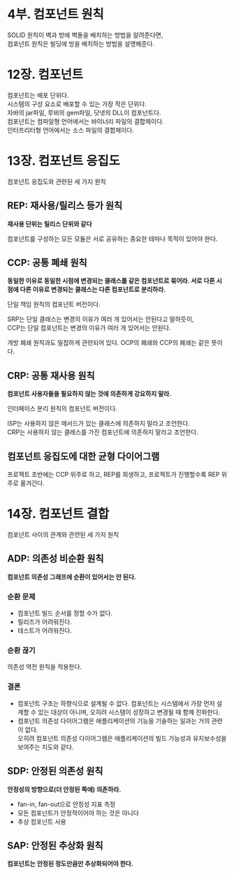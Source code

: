 # 4부. 컴포넌트 원칙

SOLID 원칙이 벽과 방에 벽돌을 배치하는 방법을 알려준다면,<br />
컴포넌트 원칙은 빌딩에 방을 배치하는 방법을 설명해준다.


# 12장. 컴포넌트

컴포넌트는 배포 단위다. <br />
시스템의 구성 요소로 배포할 수 있는 가장 작은 단위다. <br />
자바의 jar파일, 루비의 gem파일, 닷넷의 DLL이 컴포넌트다. <br />
컴포넌트는 컴파일형 언어에서는 바이너리 파일의 결합체이다. <br />
인터프리터형 언어에서는 소스 파일의 결합체이다.


# 13장. 컴포넌트 응집도

컴포넌트 응집도와 관련된 세 가지 원칙

## REP: 재사용/릴리스 등가 원칙

**재사용 단위는 릴리스 단위와 같다**

컴포넌트를 구성하는 모든 모듈은 서로 공유하는 중요한 테마나 목적이 있어야 한다.

## CCP: 공통 폐쇄 원칙

**동일한 이유로 동일한 시점에 변경되는 클래스를 같은 컴포넌트로 묶어라. 서로 다른 시점에 다른 이유로 변경되는 클래스는 다른 컴포넌트로 분리하라.**

단일 책임 원칙의 컴포넌트 버전이다.

SRP는 단일 클래스는 변경의 이유가 여러 개 있어서는 안된다고 말하듯이,<br />
CCP는 단일 컴포넌트는 변경의 이유가 여러 개 있어서는 안된다.

개방 폐쇄 원칙과도 밀접하게 관련되어 있다. OCP의 폐쇄와 CCP의 폐쇄는 같은 뜻이다.

## CRP: 공통 재사용 원칙

**컴포넌트 사용자들을 필요하지 않는 것에 의존하게 강요하지 말라.**

인터페이스 분리 원칙의 컴포넌트 버전이다.

ISP는 사용하지 않은 메서드가 있는 클래스에 의존하지 말라고 조언한다. <br />
CRP는 사용하지 않는 클래스를 가진 컴포넌트에 의존하지 말라고 조언한다.

## 컴포넌트 응집도에 대한 균형 다이어그램

프로젝트 초반에는 CCP 위주로 하고, REP를 희생하고, 프로젝트가 진행할수록 REP 위주로 옮겨간다.


# 14장. 컴포넌트 결합

컴포넌트 사이의 관계와 관련된 세 가지 원칙

## ADP: 의존성 비순환 원칙

**컴포넌트 의존성 그래프에 순환이 있어서는 안 된다.**

### 순환 문제

- 컴포넌트 빌드 순서를 정할 수가 없다.
- 릴리즈가 어려워진다.
- 테스트가 어려워진다.

### 순환 끊기

의존성 역전 원칙을 적용한다.

### 결론

- 컴포넌트 구조는 하향식으로 설계될 수 없다. 컴포넌트는 시스템에서 가장 먼저 설계할 수 있는 대상이 아니며, 오히려 시스템이 성장하고 변경될 때 함께 진화한다.
- 컴포넌트 의존성 다이어그램은 애플리케이션의 기능을 기술하는 일과는 거의 관련이 없다. <br />
오히려 컴포넌트 의존성 다이어그램은 애플리케이션의 빌드 가능성과 유지보수성을 보여주는 지도와 같다.

## SDP: 안정된 의존성 원칙

**안정성의 방향으로(더 안정된 쪽에) 의존하라.**

- fan-in, fan-out으로 안정성 지표 측정
- 모든 컴포넌트가 안정적이어야 하는 것은 아니다
- 추상 컴포넌트 사용

## SAP: 안정된 추상화 원칙

**컴포넌트는 안정된 정도만큼만 추상화되어야 한다.**
